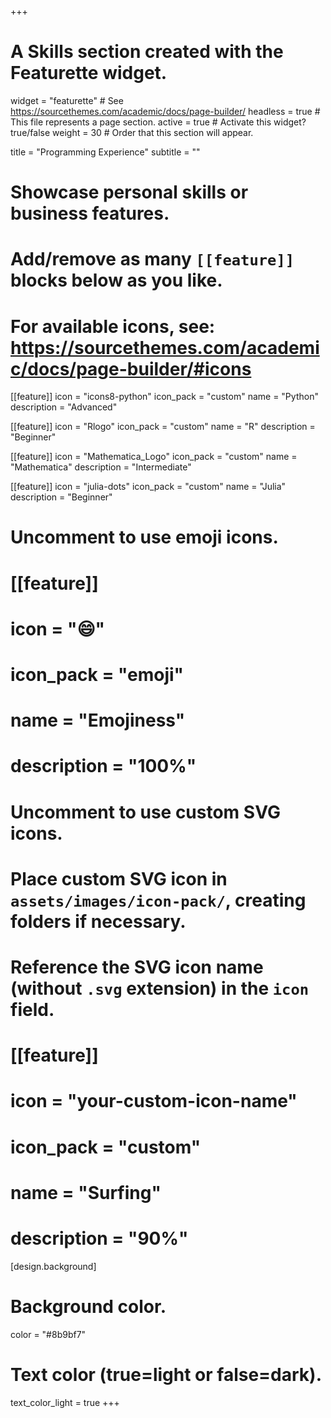 +++
# A Skills section created with the Featurette widget.
widget = "featurette"  # See https://sourcethemes.com/academic/docs/page-builder/
headless = true  # This file represents a page section.
active = true  # Activate this widget? true/false
weight = 30  # Order that this section will appear.

title = "Programming Experience"
subtitle = ""

# Showcase personal skills or business features.
# 
# Add/remove as many `[[feature]]` blocks below as you like.
# 
# For available icons, see: https://sourcethemes.com/academic/docs/page-builder/#icons

[[feature]]
  icon = "icons8-python"
  icon_pack = "custom"
  name = "Python"
  description = "Advanced"
  
[[feature]]
  icon = "Rlogo"
  icon_pack = "custom"
  name = "R"
  description = "Beginner"
 
 [[feature]]
   icon = "Mathematica_Logo"
   icon_pack = "custom"
   name = "Mathematica"
   description = "Intermediate"
   
 [[feature]]
    icon = "julia-dots"
    icon_pack = "custom"
    name = "Julia"
    description = "Beginner"
   
# Uncomment to use emoji icons.
# [[feature]]
#  icon = ":smile:"
#  icon_pack = "emoji"
#  name = "Emojiness"
#  description = "100%"  

# Uncomment to use custom SVG icons.
# Place custom SVG icon in `assets/images/icon-pack/`, creating folders if necessary.
# Reference the SVG icon name (without `.svg` extension) in the `icon` field.
# [[feature]]
#  icon = "your-custom-icon-name"
#  icon_pack = "custom"
#  name = "Surfing"
#  description = "90%"

[design.background]
  # Background color.
  color = "#8b9bf7"
  
  # Text color (true=light or false=dark).
  text_color_light = true
+++
